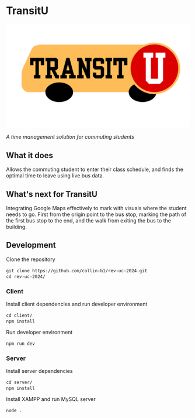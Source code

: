 # TransitU

![TransitU Logo](logo.png)

_A time management solution for commuting students_

## What it does

Allows the commuting student to enter their class schedule, and finds the optimal time to leave using live bus data.

## What's next for TransitU

Integrating Google Maps effectively to mark with visuals where the student needs to go. First from the origin point to the bus stop, marking the path of the first bus stop to the end, and the walk from exiting the bus to the building.

## Development

Clone the repository

```
git clone https://github.com/collin-b1/rev-uc-2024.git
cd rev-uc-2024/
```

### Client

Install client dependencies and run developer environment

```
cd client/
npm install
```

Run developer environment

```
npm run dev
```

### Server

Install server dependencies

```
cd server/
npm install
```

Install XAMPP and run MySQL server

```
node .
```

